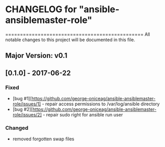# CHANGELOG for "ansible-ansiblemaster-role"
===============================================
All notable changes to this project will be documented in this file.


## Major Version: v0.1 

## [0.1.0] - 2017-06-22
### Fixed
 - [bug #1][https://github.com/george-oniceag/ansible-ansiblemaster-role/issues/1] - repair access permissions to /var/log/ansible directory 
 - [bug #2][https://github.com/george-oniceag/ansible-ansiblemaster-role/issues/2] - repair sudo right for ansible run user 
### Changed
 - removed forgotten swap files
